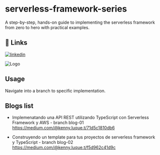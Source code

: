
# serverless-framework-series

A step-by-step, hands-on guide to implementing the serverless framework from zero to hero with practical examples.


## 🔗 Links

[![linkedin](https://img.shields.io/badge/linkedin-0A66C2?style=for-the-badge&logo=linkedin&logoColor=white)](https://www.linkedin.com/in/kennyluquet/)



![Logo](https://camo.githubusercontent.com/47fc268f696afbfaf449142b409f40b983b7db6e3ab2ac13cd6d047aa1eab703/68747470733a2f2f73332e616d617a6f6e6177732e636f6d2f6173736574732e6769746875622e7365727665726c6573732f726561646d652d7365727665726c6573732d6672616d65776f726b2e676966)







    
## Usage

Navigate into a branch to specific implementation.


## Blogs list

- Implemenatando una API REST utilizando TypeScript con Serverless Framework y AWS - branch blog-01
    https://medium.com/@kenny.luque.t/71d5c1810db6

- Construyendo un template para tus proyectos de serverless framework y TypeScript - branch blog-02
    https://medium.com/@kenny.luque.t/f5d962c41d9c
